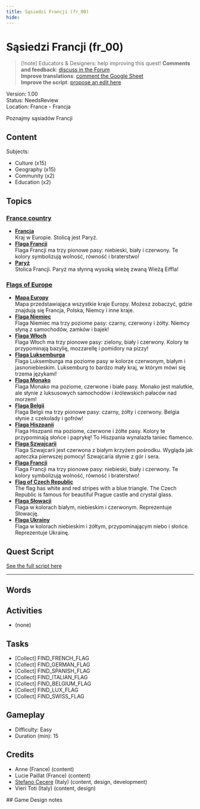 ```yaml
---
title: Sąsiedzi Francji (fr_00)
hide:
---
```


# Sąsiedzi Francji (fr_00)
> [!note] Educators & Designers: help improving this quest!
> **Comments and feedback**: [discuss in the Forum](https://antura.discourse.group/t/fr-00-the-neighbors-of-france/22)  
> **Improve translations**: [comment the Google Sheet](https://docs.google.com/spreadsheets/d/1FPFOy8CHor5ArSg57xMuPAG7WM27-ecDOiU-OmtHgjw/edit?gid=1044148815#gid=1044148815)  
> **Improve the script**: [propose an edit here](https://github.com/vgwb/Antura/blob/main/Assets/_discover/_quests/FR_00%20Geo%20France/FR_00%20Geo%20France%20-%20Yarn%20Script.yarn)  

Version: 1.00  
Status: NeedsReview  
Location: France - Francja

Poznajmy sąsiadów Francji

## Content
Subjects: 

  - Culture (x15)
  - Geography (x15)
  - Community (x2)
  - Education (x2)

## Topics
### [France country](../../topics/index.md#france-country)

  - **[Francja](../../cards/index.md#country_france)**  
    Kraj w Europie. Stolicą jest Paryż.  
  - **[Flaga Francji](../../cards/index.md#flag_france)**  
    Flaga Francji ma trzy pionowe pasy: niebieski, biały i czerwony. Te kolory symbolizują wolność, równość i braterstwo!  
  - **[Paryż](../../cards/index.md#capital_paris)**  
    Stolica Francji. Paryż ma słynną wysoką wieżę zwaną Wieżą Eiffla!  
### [Flags of Europe](../../topics/index.md#flags_euroe)

  - **[Mapa Europy](../../cards/index.md#concept_europe_map)**  
    Mapa przedstawiająca wszystkie kraje Europy. Możesz zobaczyć, gdzie znajdują się Francja, Polska, Niemcy i inne kraje.  
  - **[Flaga Niemiec](../../cards/index.md#flag_germany)**  
    Flaga Niemiec ma trzy poziome pasy: czarny, czerwony i żółty. Niemcy słyną z samochodów, zamków i bajek!  
  - **[Flaga Włoch](../../cards/index.md#flag_italy)**  
    Flaga Włoch ma trzy pionowe pasy: zielony, biały i czerwony. Kolory te przypominają bazylię, mozzarellę i pomidory na pizzy!  
  - **[Flaga Luksemburga](../../cards/index.md#flag_luxembourg)**  
    Flaga Luksemburga ma poziome pasy w kolorze czerwonym, białym i jasnoniebieskim. Luksemburg to bardzo mały kraj, w którym mówi się trzema językami!  
  - **[Flaga Monako](../../cards/index.md#flag_monaco)**  
    Flaga Monako ma poziome, czerwone i białe pasy. Monako jest malutkie, ale słynie z luksusowych samochodów i królewskich pałaców nad morzem!  
  - **[Flaga Belgii](../../cards/index.md#flag_belgium)**  
    Flaga Belgii ma trzy pionowe pasy: czarny, żółty i czerwony. Belgia słynie z czekolady i gofrów!  
  - **[Flaga Hiszpanii](../../cards/index.md#flag_spain)**  
    Flaga Hiszpanii ma poziome, czerwone i żółte pasy. Kolory te przypominają słońce i paprykę! To Hiszpania wynalazła taniec flamenco.  
  - **[Flaga Szwajcarii](../../cards/index.md#flag_switzerland)**  
    Flaga Szwajcarii jest czerwona z białym krzyżem pośrodku. Wygląda jak apteczka pierwszej pomocy! Szwajcaria słynie z gór i sera.  
  - **[Flaga Francji](../../cards/index.md#flag_france)**  
    Flaga Francji ma trzy pionowe pasy: niebieski, biały i czerwony. Te kolory symbolizują wolność, równość i braterstwo!  
  - **[Flag of Czech Republic](../../cards/index.md#flag_czech_republic)**  
    The flag has white and red stripes with a blue triangle. The Czech Republic is famous for beautiful Prague castle and crystal glass.  
  - **[Flaga Słowacji](../../cards/index.md#flag_slovakia)**  
    Flaga w kolorach białym, niebieskim i czerwonym. Reprezentuje Słowację.  
  - **[Flaga Ukrainy](../../cards/index.md#flag_ukraine)**  
    Flaga w kolorach niebieskim i żółtym, przypominającym niebo i słońce. Reprezentuje Ukrainę.  

## Quest Script

[See the full script here](./fr_00-script.md)

---

## Words
## Activities
- (none)

## Tasks
- [Collect] FIND_FRENCH_FLAG
- [Collect] FIND_GERMAN_FLAG
- [Collect] FIND_SPANISH_FLAG
- [Collect] FIND_ITALIAN_FLAG
- [Collect] FIND_BELGIUM_FLAG
- [Collect] FIND_LUX_FLAG
- [Collect] FIND_SWISS_FLAG
## Gameplay
- Difficulty: Easy
- Duration (min): 15
## Credits
- Anne (France) (content)
- Lucie Paillat (France) (content)
- [Stefano Cecere](https://stefanocecere.com) (Italy) (content, design, development)
- Vieri Toti (Italy) (content, design)

## Game Design notes


